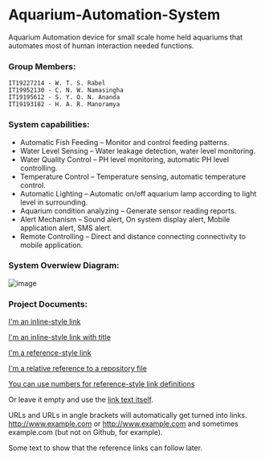 # Aquarium-Automation-System
Aquarium Automation device for small scale home held aquariums that automates most of human interaction needed functions.  
   
### Group Members:
    IT19227214 - W. T. S. Rabel
    IT19952130 - C. N. W. Namasingha
    IT19195612 - S. Y. O. N. Ananda
    IT19193182 - H. A. R. Manoramya

### System capabilities:

+ Automatic Fish Feeding – Monitor and control feeding patterns.
+ Water Level Sensing – Water leakage detection, water level monitoring.
+ Water Quality Control – PH level monitoring, automatic PH level controlling.
+ Temperature Control – Temperature sensing, automatic temperature control.
+ Automatic Lighting – Automatic on/off aquarium lamp according to light level in surrounding.
+ Aquarium condition analyzing – Generate sensor reading reports.
+ Alert Mechanism – Sound alert, On system display alert, Mobile application alert, SMS alert. 
+ Remote Controlling – Direct and distance connecting connectivity to mobile application.

### System Overwiew Diagram:

![image](https://user-images.githubusercontent.com/97085704/148671731-3219b16e-588d-4b95-8df8-12a0936ae32e.png)

### Project Documents:
[I'm an inline-style link](https://www.google.com)

[I'm an inline-style link with title](https://www.google.com "Google's Homepage")

[I'm a reference-style link][Arbitrary case-insensitive reference text]

[I'm a relative reference to a repository file](../blob/master/LICENSE)

[You can use numbers for reference-style link definitions][1]

Or leave it empty and use the [link text itself].

URLs and URLs in angle brackets will automatically get turned into links. 
http://www.example.com or <http://www.example.com> and sometimes 
example.com (but not on Github, for example).

Some text to show that the reference links can follow later.

[arbitrary case-insensitive reference text]: https://www.mozilla.org
[1]: http://slashdot.org
[link text itself]: http://www.reddit.com




